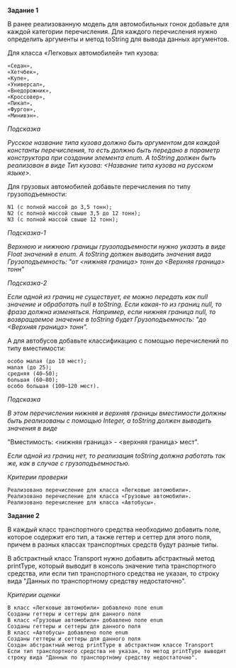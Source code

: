 **Задание 1**

В ранее реализованную модель для автомобильных гонок добавьте для каждой категории перечисления. Для каждого перечисления нужно определить аргументы и метод toString для вывода данных аргументов.

Для класса «Легковых автомобилей» тип кузова:

    «Седан»,
    «Хетчбек»,
    «Купе»,
    «Универсал»,
    «Внедорожник»,
    «Кроссовер»,
    «Пикап»,
    «Фургон»,
    «Минивэн».

_Подсказка_

_Русское название типа кузова должно быть аргументом для каждой константы перечисления, то есть должно быть передано в параметр конструктора при создании элемента enum. А toString должен быть реализован в виде Тип кузова: <Название типа кузова на русском языке>._

Для грузовых автомобилей добавьте перечисления по типу грузоподъемности:

    N1 (с полной массой до 3,5 тонн);
    N2 (с полной массой свыше 3,5 до 12 тонн);
    N3 (с полной массой свыше 12 тонн);

_Подсказка-1_

_Верхнюю и нижнюю границы грузоподъемности нужно указать в виде Float значений в enum. А toString должен выводить значения вида Грузоподъемность: "от <нижняя граница> тонн до <Верхняя граница> тонн"_

_Подсказка-2_

_Если одной из границ не существует, ее можно передать как null значение и обработать null в toString. Если какая-то из границ null, то фраза должна изменяться. Например, если нижняя граница null, то возвращаемое значение в toString будет Грузоподъемность: "до <Верхняя граница> тонн"._

А для автобусов добавьте классификацию с помощью перечислений по типу вместимости:

    особо малая (до 10 мест);
    малая (до 25);
    средняя (40–50);
    большая (60–80);
    особо большая (100–120 мест).

_Подсказка_

_В этом перечислении нижняя и верхняя границы вместимости должны быть реализованы с помощью Integer, а toString должен выводить значения в виде_

"Вместимость: <нижняя граница> - <верхняя граница> мест".

_Если одной из границ нет, то реализация toString должна работать так же, как в случае с грузоподъемностью._

_Критерии проверки_

    Реализовано перечисление для класса «Легковые автомобили».
    Реализовано перечисление для класса «Грузовые автомобили».
    Реализовано перечисление для класса «Автобусы».

**Задание 2**

В каждый класс транспортного средства необходимо добавить поле, которое содержит его тип, а также геттер и сеттер для этого поля, причем в разных классах транспортных средств будут разные типы.

В абстрактный класс Transport нужно добавить абстрактный метод printType, который выводит в консоль значение типа транспортного средства, или если тип транспортного средства не указан, то строку вида "Данных по транспортному средству недостаточно".

_Критерии оценки_

    В класс «Легковые автомобили» добавлено поле enum
    Созданы геттеры и сеттеры для данного поля
    В класс «Грузовые автомобили» добавлено поле enum
    Созданы геттеры и сеттеры для данного поля
    В класс «Автобусы» добавлено поле enum
    Созданы геттеры и сеттеры для данного поля
    Создан абстрактный метод printType в абстрактном классе Transport
    Если тип транспортного средства не указан, то метод printType выводит строку вида "Данных по транспортному средству недостаточно".

